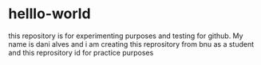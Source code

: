 # helllo-world
this repository is for experimenting purposes and testing for github.
My name is dani alves and i am creating this reprository from bnu as a student and this reprository id for practice purposes

